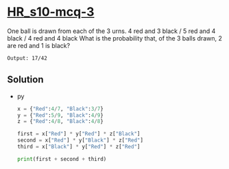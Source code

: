 # [HR_s10-mcq-3](https://www.hackerrank.com/challenges/s10-mcq-3)

One ball is drawn from each of the 3 urns.
4 red and 3 black / 5 red and 4 black / 4 red and 4 black
What is the probability that, of the 3 balls drawn, 2 are red and 1 is black?

```txt
Output: 17/42
```

## Solution

* py

  ```py
  x = {"Red":4/7, "Black":3/7}
  y = {"Red":5/9, "Black":4/9}
  z = {"Red":4/8, "Black":4/8}

  first = x["Red"] * y["Red"] * z["Black"]
  second = x["Red"] * y["Black"] * z["Red"]
  third = x["Black"] * y["Red"] * z["Red"]

  print(first + second + third)
  ```
